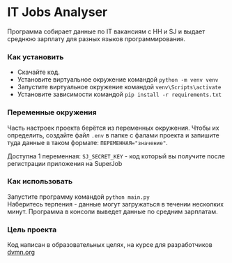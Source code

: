 # IT Jobs Analyser
Программа собирает данные по IT вакансиям с HH и SJ и выдает
среднюю зарплату для разных языков программирования.

### Как установить
- Скачайте код.
- Установите виртуальное окружение командой `python -m venv venv`
- Запустите виртуальное окружение командой `venv\Scripts\activate`
- Установите зависимости командой `pip install -r requirements.txt`

### Переменные окружения
Часть настроек проекта берётся из переменных окружения. 
Чтобы их определить, создайте файл `.env` в папке с фалами проекта 
и запишите туда данные в таком формате: `ПЕРЕМЕННАЯ="значение"`.

Доступна 1 переменная:
`SJ_SECRET_KEY` - код который вы получите после регистрации приложения на SuperJob

### Как использовать
Запустите программу командой `python main.py`<br>
Наберитесь терпения - данные могут загружаться в течении несколких минут.
Программа в консоли выведет данные по средним зарплатам.

### Цель проекта
Код написан в образовательных целях, 
на курсе для разработчиков [dvmn.org](https://dvmn.org/referrals/u4guYYiV5HjY6tnwtCShzP2cWFYE0EWnKeoJLEWP/)
